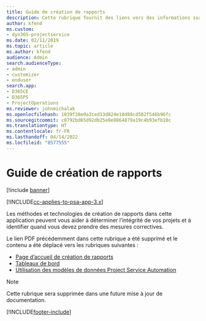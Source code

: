```yaml
---
title: Guide de création de rapports
description: Cette rubrique fournit des liens vers des informations sur la création de rapports.
author: kfend
ms.custom:
- dyn365-projectservice
ms.date: 02/11/2019
ms.topic: article
ms.author: kfend
audience: Admin
search.audienceType:
- admin
- customizer
- enduser
search.app:
- D365CE
- D365PS
- ProjectOperations
ms.reviewer: johnmichalak
ms.openlocfilehash: 1039f38e0a3ced13d824e10d88cd502f546b96fc
ms.sourcegitcommit: c0792bd65d92db25e0e8864879a19c4b93efb10c
ms.translationtype: HT
ms.contentlocale: fr-FR
ms.lasthandoff: 04/14/2022
ms.locfileid: "8577555"
---
```

# <a name="reporting-guide"></a>Guide de création de rapports

[!include [banner](../../includes/psa-now-project-operations.md)]

[!INCLUDE[cc-applies-to-psa-app-3.x](../../includes/cc-applies-to-psa-app-3x.md)]

Les méthodes et technologies de création de rapports dans cette application peuvent vous aider à déterminer l’intégrité de vos projets et à identifier quand vous devez prendre des mesures correctives. 

Le lien PDF précédemment dans cette rubrique a été supprimé et le contenu a été déplacé vers les rubriques suivantes :

- [Page d’accueil de création de rapports](../reports-reporting-dynamics-365-project-service.md)
- [Tableaux de bord](../reports-dashboards.md)
- [Utilisation des modèles de données Project Service Automation](../reports-working-project-service-data-model.md)

> [!NOTE]
> Cette rubrique sera supprimée dans une future mise à jour de documentation. 


[!INCLUDE[footer-include](../../includes/footer-banner.md)]

